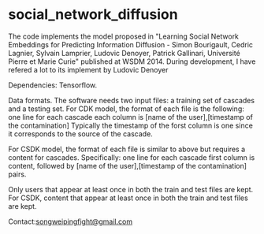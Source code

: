 # social_network_diffusion
  The code implements the model proposed in "Learning Social Network Embeddings for Predicting Information Diffusion - Simon Bourigault, Cedric Lagnier, Sylvain Lamprier, Ludovic Denoyer, Patrick Gallinari, Université Pierre et Marie Curie" published at WSDM 2014. During development, I have refered a lot to its implement by Ludovic Denoyer
  
  Dependencies:
  Tensorflow.
  
  Data formats.
  The software needs two input files: a training set of cascades and a testing set. 
  For CDK model, the format of each file is the following:
  one line for each cascade
  each column is [name of the user],[timestamp of the contamination]
  Typically the timestamp of the forst column is one since it corresponds to the source of the cascade.
  
  For CSDK model, the format of each file is similar to above but requires a content for cascades.
  Specifically:
  one line for each cascade
  first column is content, followed by [name of the user],[timestamp of the contamination] pairs.
  
  Only users that appear at least once in both the train and test files are kept. For CSDK, content that appear at least once in both the train and test files are kept.
  
  Contact:songweipingfight@gmail.com
